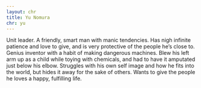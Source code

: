 ```yaml
---
layout: chr
title: Yu Nomura
chr: yu
---
```

Unit leader. A friendly, smart man with manic tendencies. Has nigh infinite patience and love to give, and is very protective of the people he’s close to. Genius inventor with a habit of making dangerous machines. Blew his left arm up as a child while toying with chemicals, and had to have it amputated just below his elbow. Struggles with his own self image and how he fits into the world, but hides it away for the sake of others. Wants to give the people he loves a happy, fulfilling life.